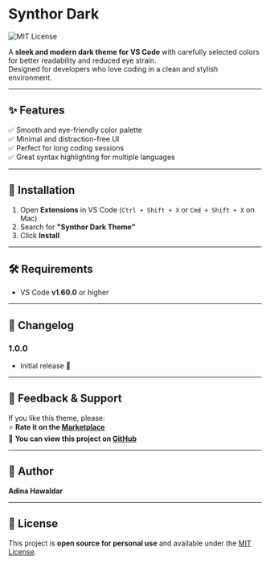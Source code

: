 # Synthor Dark

![MIT License](https://img.shields.io/badge/License-MIT-green.svg)  

A **sleek and modern dark theme for VS Code** with carefully selected colors for better readability and reduced eye strain.  
Designed for developers who love coding in a clean and stylish environment.

---

## ✨ Features

✅ Smooth and eye-friendly color palette  
✅ Minimal and distraction-free UI  
✅ Perfect for long coding sessions  
✅ Great syntax highlighting for multiple languages  

---

## 🚀 Installation

1. Open **Extensions** in VS Code (`Ctrl + Shift + X` or `Cmd + Shift + X` on Mac)  
2. Search for **"Synthor Dark Theme"**  
3. Click **Install**  

---

## 🛠 Requirements

- VS Code **v1.60.0** or higher

---

## 📝 Changelog

### 1.0.0  
- Initial release 🎉

---

## 🌟 Feedback & Support

If you like this theme, please:  
⭐ **Rate it on the [Marketplace](https://marketplace.visualstudio.com/)**  
🔗 **You can view this project on [GitHub](https://github.com/adinahawaldar/synthor-dark-theme)**

---

## 📌 Author

**Adina Hawaldar**  

---

## 📄 License

This project is **open source for personal use** and available under the [MIT License](LICENSE).  
